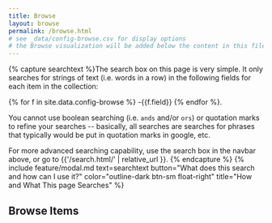 ```yaml
---
title: Browse
layout: browse
permalink: /browse.html
# see _data/config-browse.csv for display options
# the Browse visualization will be added below the content in this file
---
```


{% capture searchtext %}The search box on this page is very simple. It only searches for strings of text (i.e. words in a row) in the following fields for each item in the collection: 

{% for f in site.data.config-browse %}
-{{f.field}}
{% endfor %}. 

You cannot use boolean searching (i.e. `ands` and/or `ors`) or quotation marks to refine your searches -- basically, all searches are searches for phrases that typically would be put in quotation marks in google, etc.

For more advanced searching capability, use the search box in the navbar above, or go to {{'/search.html/' | relative_url }}.
{% endcapture %}
{% include feature/modal.md text=searchtext button="What does this search and how can I use it?" color="outline-dark btn-sm float-right" title="How and What This page Searches" %}

## Browse Items
